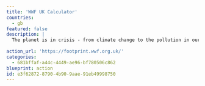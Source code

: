 ```yaml
---
title: 'WWF UK Calculator'
countries:
  - gb
featured: false
description: |
  The planet is in crisis - from climate change to the pollution in our oceans and devastation of our forests. It's up to all of us to fix it. Take your first step with our environmental footprint calculator.
  
action_url: 'https://footprint.wwf.org.uk/'
categories:
  - 681bffaf-a44c-4449-ae96-bf780506c862
blueprint: action
id: e3f62872-8790-4b90-9aae-91eb49998750
---
```

